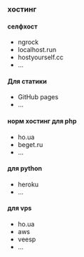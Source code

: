 ### хостинг

#### селфхост
- ngrock
- localhost.run
- hostyourself.cc
- ...
#### Для статики
- GitHub pages
- ...
#### норм хостинг для php
- ho.ua
- beget.ru
- ...
#### для python
- heroku
- ...
#### для vps
- ho.ua
- aws
- veesp
- ...
